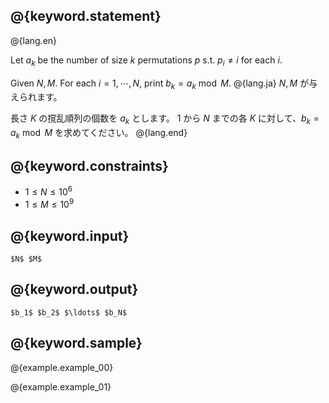 ## @{keyword.statement}

@{lang.en}

Let $a_k$ be the number of size $k$ permutations $p$ s.t. $p_i \neq i$ for each $i$.

Given $N, M$. For each $i = 1, \cdots, N$, print $b_k = a_k \bmod M$.
@{lang.ja}
$N, M$ が与えられます。

長さ $K$ の撹乱順列の個数を $a_k$ とします。
$1$ から $N$ までの各 $K$ に対して、$b_k = a_k \bmod M$ を求めてください。
@{lang.end}


## @{keyword.constraints}

- $1 \leq N \leq 10^6$
- $1 \leq M \leq 10^9$

## @{keyword.input}

```
$N$ $M$
```

## @{keyword.output}

```
$b_1$ $b_2$ $\ldots$ $b_N$
```

## @{keyword.sample}

@{example.example_00}

@{example.example_01}
